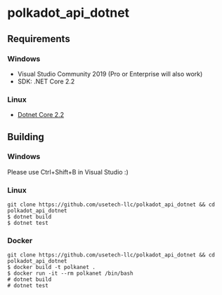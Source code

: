 # polkadot_api_dotnet

## Requirements

### Windows

- Visual Studio Community 2019 (Pro or Enterprise will also work)
- SDK: .NET Core 2.2

### Linux

- [Dotnet Core 2.2](https://dotnet.microsoft.com/download/linux-package-manager/ubuntu16-04/sdk-current)

## Building

### Windows

Please use Ctrl+Shift+B in Visual Studio :)

### Linux

```
git clone https://github.com/usetech-llc/polkadot_api_dotnet && cd polkadot_api_dotnet
$ dotnet build
$ dotnet test
```

### Docker

```
git clone https://github.com/usetech-llc/polkadot_api_dotnet && cd polkadot_api_dotnet
$ docker build -t polkanet .
$ docker run -it --rm polkanet /bin/bash
# dotnet build
# dotnet test
```
